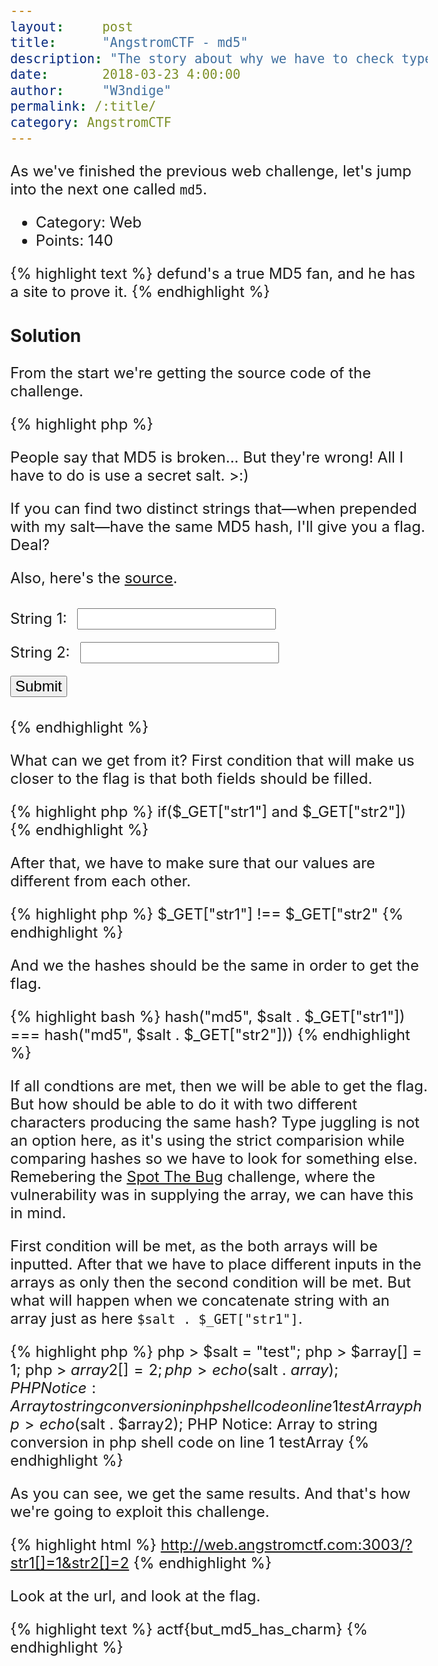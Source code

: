 ```yaml
---
layout:     post
title:      "AngstromCTF - md5"
description: "The story about why we have to check types of the input passed in PHP."
date:       2018-03-23 4:00:00
author:     "W3ndige"
permalink: /:title/
category: AngstromCTF
---
```


As we've finished the previous web challenge, let's jump into the next one called `md5`.

- Category: Web
- Points: 140

{% highlight text %}
defund's a true MD5 fan, and he has a site to prove it.
{% endhighlight %}

### Solution

From the start we're getting the source code of the challenge.

{% highlight php %}
<?php
  include 'secret.php';
  if($_GET["str1"] and $_GET["str2"]) {
    if ($_GET["str1"] !== $_GET["str2"] and
        hash("md5", $salt . $_GET["str1"]) === hash("md5", $salt . $_GET["str2"])) {
      echo $flag;
    } else {
      echo "Sorry, you're wrong.";
    }
    exit();
  }
?>
<!DOCTYPE html>
<html>
<body style="font-size: 18pt; margin: 10% 10% 10% 10%">
  <p>
    People say that MD5 is broken... But they're wrong! All I have to do is use a secret salt. >:)
  </p>
  <p>
    If you can find two distinct strings that—when prepended with my salt—have the same MD5 hash, I'll give you a flag. Deal?
  </p>
  <p>
    Also, here's the <a href="src">source</a>.
  </p>
  <form method="GET">
    String 1: <input type="text" name="str1" style="font-size: 18pt; margin: 10px 10px 10px 10px">
    <br>
    String 2: <input type="text" name="str2" style="font-size: 18pt; margin: 10px 10px 10px 10px">
    <br>
    <input type="submit" style="font-size: 18pt; margin: 10px 0 10px 0">
  </form>
</body>
</html>
{% endhighlight %}

What can we get from it? First condition that will make us closer to the flag is that both fields should be filled.

{% highlight php %}
if($_GET["str1"] and $_GET["str2"])
{% endhighlight %}

After that, we have to make sure that our values are different from each other.

{% highlight php %}
$_GET["str1"] !== $_GET["str2"
{% endhighlight %}

And we the hashes should be the same in order to get the flag.

{% highlight bash %}
hash("md5", $salt . $_GET["str1"]) === hash("md5", $salt . $_GET["str2"]))
{% endhighlight %}

If all condtions are met, then we will be able to get the flag. But how should be able to do it with two different characters producing the same hash? Type juggling is not an option here, as it's using the strict comparision while comparing hashes so we have to look for something else. Remebering the [Spot The Bug](https://www.securify.nl/en/blog/SFY20180101/spot-the-bug-challenge-2018-warm-up.html) challenge, where the vulnerability was in supplying the array, we can have this in mind.

First condition will be met, as the both arrays will be inputted. After that we have to place different inputs in the arrays as only then the second condition will be met. But what will happen when we concatenate string with an array just as here `$salt . $_GET["str1"]`.

{% highlight php %}
php > $salt = "test";
php > $array[] = 1;
php > $array2[] = 2;
php > echo($salt . $array);
PHP Notice:  Array to string conversion in php shell code on line 1
testArray
php > echo($salt . $array2);
PHP Notice:  Array to string conversion in php shell code on line 1
testArray
{% endhighlight %}

As you can see, we get the same results. And that's how we're going to exploit this challenge.

{% highlight html %}
http://web.angstromctf.com:3003/?str1[]=1&str2[]=2
{% endhighlight %}

Look at the url, and look at the flag.

{% highlight text %}
actf{but_md5_has_charm}
{% endhighlight %}
